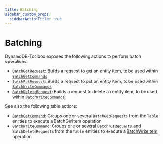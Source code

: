 ```yaml
---
title: Batching
sidebar_custom_props:
  sidebarActionTitle: true
---
```


# Batching

DynamoDB-Toolbox exposes the following actions to perform batch operations:

- [`BatchGetRequest`](../6-batch-get/index.md): Builds a request to get an entity item, to be used within [`BatchGetCommands`](../../../2-tables/2-actions/4-batch-get/index.md)
- [`BatchPutRequest`](../7-batch-put/index.md): Builds a request to put an entity item, to be used within [`BatchWriteCommands`](../../../2-tables/2-actions/5-batch-write/index.md)
- [`BatchDeleteRequest`](../8-batch-delete/index.md): Builds a request to delete an entity item, to be used within [`BatchWriteCommands`](../../../2-tables/2-actions/5-batch-write/index.md)

See also the following table actions:

- [`BatchGetCommand`](../../../2-tables/2-actions/4-batch-get/index.md): Groups one or several `BatchGetRequests` from the `Table` entities to execute a [BatchGetItem](https://docs.aws.amazon.com/amazondynamodb/latest/APIReference/API_BatchGetItem.html) operation
- [`BatchWriteCommand`](../../../2-tables/2-actions/5-batch-write/index.md): Groups one or several `BatchPutRequests` and `BatchDeleteRequests` from the `Table` entities to execute a [BatchWriteItem](https://docs.aws.amazon.com/amazondynamodb/latest/APIReference/API_BatchWriteItem.html) operation
